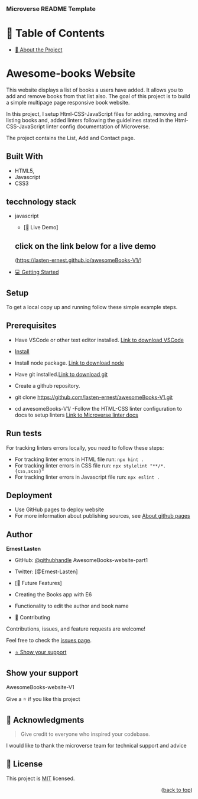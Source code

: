   <h3><b>Microverse README Template</b></h3>
<!-- TABLE OF CONTENTS -->

# 📗 Table of Contents

- [📖 About the Project](#about-project)
# Awesome-books Website

This website displays a list of books a users have added. It allows you to add and remove books from that list also. The goal of this project is to build a simple multipage page responsive book website.

In this project, I setup Html-CSS-JavaScript files for adding, removing and listing books and, added linters following the guidelines stated in the Html-CSS-JavaScript linter config documentation of Microverse.

The project contains the List, Add and Contact page.

## Built With

- HTML5,
- Javascript
- CSS3

## tecchnology stack
- javascript

  - [🚀 Live Demo]
  ## click on the link below for a live demo
  (https://lasten-ernest.github.io/awesomeBooks-V1/)

- [💻 Getting Started](#getting-started)

## Setup

To get a local copy up and running follow these simple example steps.
  ## Prerequisites
- Have VSCode or other text editor installed. [Link to download VSCode](https://code.visualstudio.com/download)

- [Install](#install)

- Install node package. [Link to download node](https://nodejs.org/en/download/)
- Have git installed.[Link to download git](https://git-scm.com/downloads)
- Create a github repository.
- git clone https://github.com/lasten-ernest/awesomeBooks-V1.git
- cd awesomeBooks-V1/
-Follow the HTML-CSS linter configuration to docs to setup linters [Link to Microverse linter docs](https://github.com/microverseinc/linters-config/tree/master/html-css-js)

## Run tests

For tracking linters errors locally, you need to follow these steps:

- For tracking linter errors in HTML file run:
`npx hint .`
- For tracking linter errors in CSS file run:
`npx stylelint "**/*.{css,scss}"`
- For tracking linter errors in Javascript file run:
`npx eslint .`

## Deployment

- Use GitHub pages to deploy website
- For more information about publishing sources, see [About github pages](https://pages.github.com/)

## Author

**Ernest Lasten**
- GitHub: [@githubhandle](https://github.com/Lasten-Ernest)
 AwesomeBooks-website-part1
- Twitter: [@Ernest-Lasten]

- [🔭 Future Features]
- Creating the Books app with E6 
- Functionality to edit the author and book name

- 🤝 Contributing

Contributions, issues, and feature requests are welcome!

Feel free to check the [issues page](https://github.com/Lasten-Ernest/AwesomeBooks-V1/issues).

- [⭐️ Show your support](#support)
## Show your support
AwesomeBooks-website-V1

Give a ⭐️ if you like this project

<!-- ACKNOWLEDGEMENTS -->

## 🙏 Acknowledgments <a name="acknowledgements"></a>

> Give credit to everyone who inspired your codebase.

I would like to thank the microverse team for technical support and advice

<!-- LICENSE -->

## 📝 License <a name="license"></a>

This project is [MIT](./LICENSE.md) licensed.

<p align="right">(<a href="#readme-top">back to top</a>)</p>